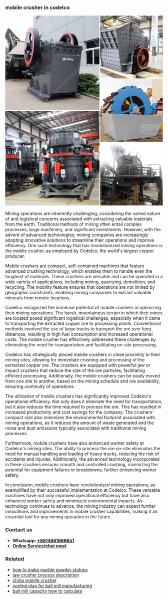 <h3>mobile crusher in codelco</h3><img src='1708498104.jpg' alt=''><p>Mining operations are inherently challenging, considering the varied nature of and logistical concerns associated with extracting valuable materials from the earth. Traditional methods of mining often entail complex processes, large machinery, and significant investments. However, with the advent of advanced technologies, mining companies are increasingly adopting innovative solutions to streamline their operations and improve efficiency. One such technology that has revolutionized mining operations is the mobile crusher, as employed by Codelco, the world's largest copper producer.</p><p>Mobile crushers are compact, self-contained machines that feature advanced crushing technology, which enables them to handle even the toughest of materials. These crushers are versatile and can be operated in a wide variety of applications, including mining, quarrying, demolition, and recycling. The mobility feature ensures that operations are not limited by geographic constraints, enabling mining companies to extract valuable minerals from remote locations.</p><p>Codelco recognized the immense potential of mobile crushers in optimizing their mining operations. The harsh, mountainous terrain in which their mines are located posed significant logistical challenges, especially when it came to transporting the extracted copper ore to processing plants. Conventional methods involved the use of large trucks to transport the ore over long distances, resulting in high fuel consumption and increased operational costs. The mobile crusher has effectively addressed these challenges by eliminating the need for transportation and facilitating on-site processing.</p><p>Codelco has strategically placed mobile crushers in close proximity to their mining sites, allowing for immediate crushing and processing of the extracted copper ore. The crushers are equipped with powerful jaw or impact crushers that reduce the size of the ore particles, facilitating efficient processing. Additionally, the mobile crushers can be easily moved from one site to another, based on the mining schedule and ore availability, ensuring continuity of operations.</p><p>The utilization of mobile crushers has significantly improved Codelco's operational efficiency. Not only does it eliminate the need for transportation, but it also reduces the time required to process the ore. This has resulted in increased productivity and cost savings for the company. The crushers' compact size also minimizes the environmental footprint associated with mining operations, as it reduces the amount of waste generated and the noise and dust emissions typically associated with traditional mining processes.</p><p>Furthermore, mobile crushers have also enhanced worker safety at Codelco's mining sites. The ability to process the ore on-site eliminates the need for manual handling and loading of heavy trucks, reducing the risk of accidents and injuries. Additionally, the advanced technology incorporated in these crushers ensures smooth and controlled crushing, minimizing the potential for equipment failures or breakdowns, further enhancing worker safety.</p><p>In conclusion, mobile crushers have revolutionized mining operations, as exemplified by their successful implementation at Codelco. These versatile machines have not only improved operational efficiency but have also enhanced worker safety and minimized environmental impacts. As technology continues to advance, the mining industry can expect further innovations and improvements in mobile crusher capabilities, making it an essential tool for any mining operation in the future.</p><h3>Contact us</h3><ul><li><strong>Whatsapp:&nbsp;<a href="https://wa.me/8613661969651">+8613661969651</a></strong></li><li><a href="https://swt.shibang-china.com/?git&amp;zhl&amp;mobile crusher in codelco"><strong>Online Service(chat now)</strong></a></li></ul><h3>Related</h3><ul><li><a href='how to make marble powder statues.md'>how to make marble powder statues</a></li><li><a href='jaw crusher process description.md'>jaw crusher process description</a></li><li><a href='china granite crusher.md'>china granite crusher</a></li><li><a href='control plan for ball mill manufacturing.md'>control plan for ball mill manufacturing</a></li><li><a href='ball mill capacity how to calculate.md'>ball mill capacity how to calculate</a></li></ul>
